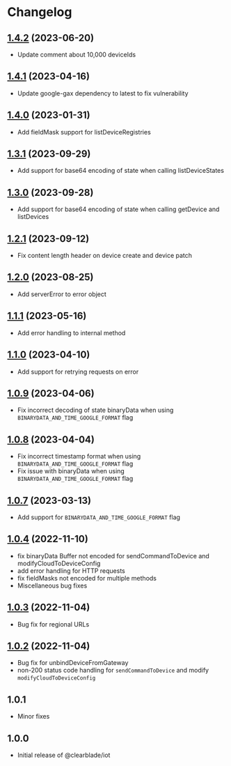 # Changelog

## [1.4.2](https://github.com/clearblade/nodejs-iot/compare/v1.4.0..v1.4.1) (2023-06-20)

- Update comment about 10,000 deviceIds

## [1.4.1](https://github.com/clearblade/nodejs-iot/compare/v1.4.0..v1.4.1) (2023-04-16)

- Update google-gax dependency to latest to fix vulnerability

## [1.4.0](https://github.com/clearblade/nodejs-iot/compare/v1.3.1..v1.4.0) (2023-01-31)

- Add fieldMask support for listDeviceRegistries

## [1.3.1](https://github.com/clearblade/nodejs-iot/compare/v1.3.0..v1.3.1) (2023-09-29)

- Add support for base64 encoding of state when calling listDeviceStates

## [1.3.0](https://github.com/clearblade/nodejs-iot/compare/v1.2.1..v1.3.0) (2023-09-28)

- Add support for base64 encoding of state when calling getDevice and listDevices

## [1.2.1](https://github.com/clearblade/nodejs-iot/compare/v1.2.0..v1.2.1) (2023-09-12)

- Fix content length header on device create and device patch

## [1.2.0](https://github.com/clearblade/nodejs-iot/compare/v1.1.1..v1.2.0) (2023-08-25)

- Add serverError to error object

## [1.1.1](https://github.com/clearblade/nodejs-iot/compare/v1.1.0..v1.1.1) (2023-05-16)

- Add error handling to internal method

## [1.1.0](https://github.com/clearblade/nodejs-iot/compare/v1.0.9..v1.1.0) (2023-04-10)

- Add support for retrying requests on error

## [1.0.9](https://github.com/clearblade/nodejs-iot/compare/v1.0.8..v1.0.9) (2023-04-06)

- Fix incorrect decoding of state binaryData when using `BINARYDATA_AND_TIME_GOOGLE_FORMAT` flag

## [1.0.8](https://github.com/clearblade/nodejs-iot/compare/v1.0.7..v1.0.8) (2023-04-04)

- Fix incorrect timestamp format when using `BINARYDATA_AND_TIME_GOOGLE_FORMAT` flag
- Fix issue with binaryData when using `BINARYDATA_AND_TIME_GOOGLE_FORMAT` flag

## [1.0.7](https://github.com/clearblade/nodejs-iot/compare/v1.0.4..v1.0.7) (2023-03-13)

- Add support for `BINARYDATA_AND_TIME_GOOGLE_FORMAT` flag

## [1.0.4](https://github.com/clearblade/nodejs-iot/compare/v1.0.3..v1.0.4) (2022-11-10)

- fix binaryData Buffer not encoded for sendCommandToDevice and modifyCloudToDeviceConfig
- add error handling for HTTP requests
- fix fieldMasks not encoded for multiple methods
- Miscellaneous bug fixes

## [1.0.3](https://github.com/clearblade/nodejs-iot/compare/v1.0.2..v1.0.3) (2022-11-04)

- Bug fix for regional URLs

## [1.0.2](https://github.com/clearblade/nodejs-iot/compare/v1.0.1..v1.0.2) (2022-11-04)

- Bug fix for unbindDeviceFromGateway
- non-200 status code handling for `sendCommandToDevice` and modify `modifyCloudToDeviceConfig`

## 1.0.1

- Minor fixes

## 1.0.0

- Initial release of @clearblade/iot
